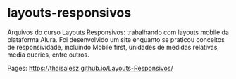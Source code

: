 # layouts-responsivos
Arquivos do curso Layouts Responsivos: trabalhando com layouts mobile da plataforma Alura.
Foi desenvolvido um site enquanto se praticou conceitos de responsividade, incluindo Mobile first, unidades de medidas relativas, media queries, entre outros.

Pages: https://thaisalesz.github.io/Layouts-Responsivos/
